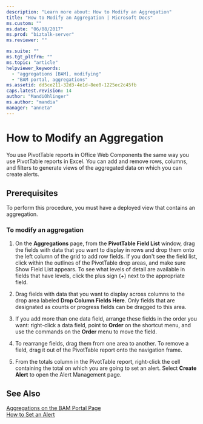 ```yaml
---
description: "Learn more about: How to Modify an Aggregation"
title: "How to Modify an Aggregation | Microsoft Docs"
ms.custom: ""
ms.date: "06/08/2017"
ms.prod: "biztalk-server"
ms.reviewer: ""

ms.suite: ""
ms.tgt_pltfrm: ""
ms.topic: "article"
helpviewer_keywords: 
  - "aggregations [BAM], modifying"
  - "BAM portal, aggregations"
ms.assetid: dd5ce211-32d3-4e1d-8ee0-1225ec2c45fb
caps.latest.revision: 14
author: "MandiOhlinger"
ms.author: "mandia"
manager: "anneta"
---
```

# How to Modify an Aggregation
You use PivotTable reports in Office Web Components the same way you use PivotTable reports in Excel. You can add and remove rows, columns, and filters to generate views of the aggregated data on which you can create alerts.  
  
## Prerequisites  
 To perform this procedure, you must have a deployed view that contains an aggregation.  
  
### To modify an aggregation  
  
1.  On the **Aggregations** page, from the **PivotTable Field List** window, drag the fields with data that you want to display in rows and drop them onto the left column of the grid to add row fields. If you don't see the field list, click within the outlines of the PivotTable drop areas, and make sure Show Field List appears. To see what levels of detail are available in fields that have levels, click the plus sign (+) next to the appropriate field.  
  
2.  Drag fields with data that you want to display across columns to the drop area labeled **Drop Column Fields Here**. Only fields that are designated as counts or progress fields can be dragged to this area.  
  
3.  If you add more than one data field, arrange these fields in the order you want: right-click a data field, point to **Order** on the shortcut menu, and use the commands on the **Order** menu to move the field.  
  
4.  To rearrange fields, drag them from one area to another. To remove a field, drag it out of the PivotTable report onto the navigation frame.  
  
5.  From the totals column in the PivotTable report, right-click the cell containing the total on which you are going to set an alert. Select **Create Alert** to open the Alert Management page.  
  
## See Also  
 [Aggregations on the BAM Portal Page](../core/aggregations-on-the-bam-portal-page.md)   
 [How to Set an Alert](../core/how-to-set-an-alert.md)
